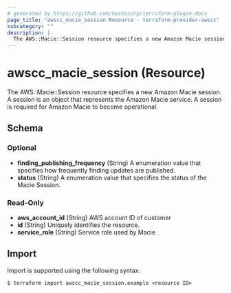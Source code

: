 ```yaml
---
# generated by https://github.com/hashicorp/terraform-plugin-docs
page_title: "awscc_macie_session Resource - terraform-provider-awscc"
subcategory: ""
description: |-
  The AWS::Macie::Session resource specifies a new Amazon Macie session. A session is an object that represents the Amazon Macie service. A session is required for Amazon Macie to become operational.
---
```


# awscc_macie_session (Resource)

The AWS::Macie::Session resource specifies a new Amazon Macie session. A session is an object that represents the Amazon Macie service. A session is required for Amazon Macie to become operational.



<!-- schema generated by tfplugindocs -->
## Schema

### Optional

- **finding_publishing_frequency** (String) A enumeration value that specifies how frequently finding updates are published.
- **status** (String) A enumeration value that specifies the status of the Macie Session.

### Read-Only

- **aws_account_id** (String) AWS account ID of customer
- **id** (String) Uniquely identifies the resource.
- **service_role** (String) Service role used by Macie

## Import

Import is supported using the following syntax:

```shell
$ terraform import awscc_macie_session.example <resource ID>
```
